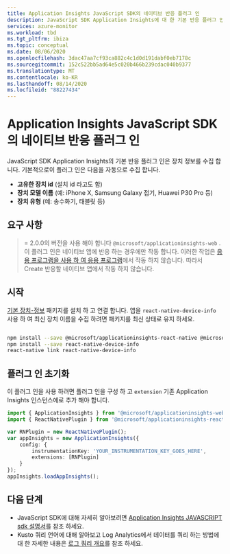 ```yaml
---
title: Application Insights JavaScript SDK의 네이티브 반응 플러그 인
description: JavaScript SDK Application Insights에 대 한 기본 반응 플러그 인을 설치 하 고 사용 하는 방법입니다.
services: azure-monitor
ms.workload: tbd
ms.tgt_pltfrm: ibiza
ms.topic: conceptual
ms.date: 08/06/2020
ms.openlocfilehash: 3dac47aa7cf93ca882c4c1d0d191dabf0eb7178c
ms.sourcegitcommit: 152c522bb5ad64e5c020b466b239cdac040b9377
ms.translationtype: MT
ms.contentlocale: ko-KR
ms.lasthandoff: 08/14/2020
ms.locfileid: "88227434"
---
```

# <a name="native-react-plugin-for-application-insights-javascript-sdk"></a>Application Insights JavaScript SDK의 네이티브 반응 플러그 인

JavaScript SDK Application Insights의 기본 반응 플러그 인은 장치 정보를 수집 합니다. 기본적으로이 플러그 인은 다음을 자동으로 수집 합니다.

- **고유한 장치 id** (설치 id 라고도 함)
- **장치 모델 이름** (예: iPhone X, Samsung Galaxy 접기, Huawei P30 Pro 등)
- **장치 유형** (예: 송수화기, 태블릿 등)

## <a name="requirements"></a>요구 사항

>= 2.0.0의 버전을 사용 해야 합니다 `@microsoft/applicationinsights-web` . 이 플러그 인은 네이티브 앱에 반응 하는 경우에만 작동 합니다. 이러한 작업은 [응용 프로그램을 사용 하 여 응용 프로그램](https://docs.expo.io/)에서 작동 하지 않습니다. 따라서 Create 반응할 네이티브 앱에서 작동 하지 않습니다.

## <a name="getting-started"></a>시작

[기본 장치-정보](https://www.npmjs.com/package/react-native-device-info) 패키지를 설치 하 고 연결 합니다. 앱을 `react-native-device-info` 사용 하 여 최신 장치 이름을 수집 하려면 패키지를 최신 상태로 유지 하세요.

```zsh

npm install --save @microsoft/applicationinsights-react-native @microsoft/applicationinsights-web
npm install --save react-native-device-info
react-native link react-native-device-info

```

## <a name="initializing-the-plugin"></a>플러그 인 초기화

이 플러그 인을 사용 하려면 플러그 인을 구성 하 고 `extension` 기존 Application Insights 인스턴스에로 추가 해야 합니다.

```typescript
import { ApplicationInsights } from '@microsoft/applicationinsights-web';
import { ReactNativePlugin } from '@microsoft/applicationinsights-react-native';

var RNPlugin = new ReactNativePlugin();
var appInsights = new ApplicationInsights({
    config: {
        instrumentationKey: 'YOUR_INSTRUMENTATION_KEY_GOES_HERE',
        extensions: [RNPlugin]
    }
});
appInsights.loadAppInsights();

```

## <a name="next-steps"></a>다음 단계

- JavaScript SDK에 대해 자세히 알아보려면 [Application Insights JAVASCRIPT sdk 설명서](javascript.md)를 참조 하세요.
- Kusto 쿼리 언어에 대해 알아보고 Log Analytics에서 데이터를 쿼리 하는 방법에 대 한 자세한 내용은 [로그 쿼리 개요](../../azure-monitor/log-query/log-query-overview.md)를 참조 하세요.
